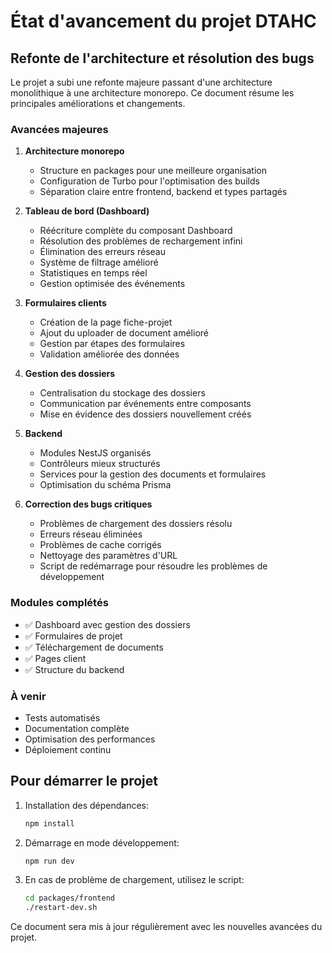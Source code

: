 # État d'avancement du projet DTAHC

## Refonte de l'architecture et résolution des bugs

Le projet a subi une refonte majeure passant d'une architecture monolithique à une architecture monorepo. Ce document résume les principales améliorations et changements.

### Avancées majeures

1. **Architecture monorepo**
   - Structure en packages pour une meilleure organisation
   - Configuration de Turbo pour l'optimisation des builds
   - Séparation claire entre frontend, backend et types partagés

2. **Tableau de bord (Dashboard)**
   - Réécriture complète du composant Dashboard
   - Résolution des problèmes de rechargement infini
   - Élimination des erreurs réseau
   - Système de filtrage amélioré
   - Statistiques en temps réel
   - Gestion optimisée des événements

3. **Formulaires clients**
   - Création de la page fiche-projet
   - Ajout du uploader de document amélioré
   - Gestion par étapes des formulaires
   - Validation améliorée des données

4. **Gestion des dossiers**
   - Centralisation du stockage des dossiers
   - Communication par événements entre composants
   - Mise en évidence des dossiers nouvellement créés

5. **Backend**
   - Modules NestJS organisés
   - Contrôleurs mieux structurés
   - Services pour la gestion des documents et formulaires
   - Optimisation du schéma Prisma

6. **Correction des bugs critiques**
   - Problèmes de chargement des dossiers résolu
   - Erreurs réseau éliminées 
   - Problèmes de cache corrigés
   - Nettoyage des paramètres d'URL
   - Script de redémarrage pour résoudre les problèmes de développement

### Modules complétés

- ✅ Dashboard avec gestion des dossiers
- ✅ Formulaires de projet
- ✅ Téléchargement de documents
- ✅ Pages client
- ✅ Structure du backend

### À venir

- Tests automatisés
- Documentation complète
- Optimisation des performances
- Déploiement continu

## Pour démarrer le projet

1. Installation des dépendances:
   ```bash
   npm install
   ```

2. Démarrage en mode développement:
   ```bash
   npm run dev
   ```

3. En cas de problème de chargement, utilisez le script:
   ```bash
   cd packages/frontend
   ./restart-dev.sh
   ```

Ce document sera mis à jour régulièrement avec les nouvelles avancées du projet.